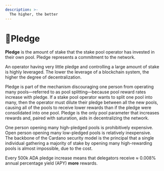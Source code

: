 ```yaml
---
description: >-
  The higher, the better
---
```


# :bow:Pledge

**Pledge** is the amount of stake that the stake pool operator has invested in their own pool. Pledge represents a commitment to the network.

An operator having very little pledge and controlling a large amount of stake is highly leveraged. The lower the leverage of a blockchain system, the higher the degree of decentralization.

Pledge is part of the mechanism discouraging one person from operating many pools—referred to as pool splitting—because pool reward rates increase with pledge. If a stake pool operator wants to split one pool into many, then the operator must dilute their pledge between all the new pools, causing all of the pools to receive lower rewards than if the pledge were consolidated into one pool. Pledge is the only pool parameter that increases rewards and, paired with saturation, aids in decentralizing the network.

One person opening many high-pledged pools is prohibitively expensive. Open person opening many low-pledged pools is relatively inexpensive. The backbone of the Cardano security model is the principal that a single individual gathering a majority of stake by opening many high-rewarding pools is almost impossible, due to the cost.

Every 500k ADA pledge increase means that delegators receive ≈ 0.008% annual percentage yield (APY) **more** rewards.
